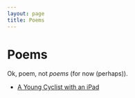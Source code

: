 ```yaml
---
layout: page
title: Poems
---
```


# Poems

Ok, poem, not *poems* (for now (perhaps)).

- [A Young Cyclist with an iPad](young-cyclist-with-an-ipad.html)
